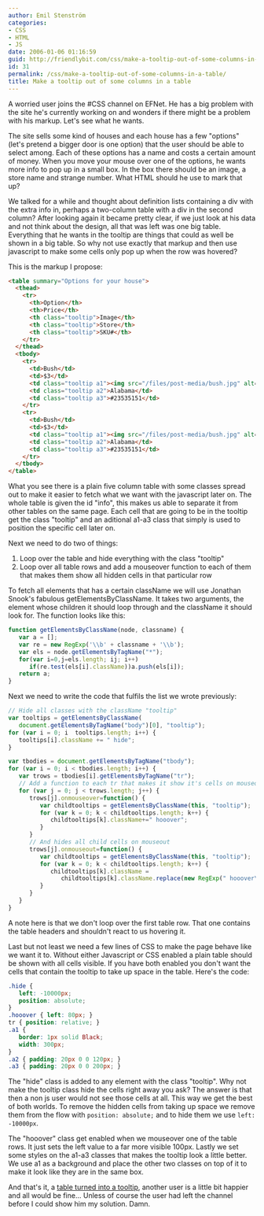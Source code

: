 ```yaml
---
author: Emil Stenström
categories:
- CSS
- HTML
- JS
date: 2006-01-06 01:16:59
guid: http://friendlybit.com/css/make-a-tooltip-out-of-some-columns-in-a-table/
id: 31
permalink: /css/make-a-tooltip-out-of-some-columns-in-a-table/
title: Make a tooltip out of some columns in a table
---
```


A worried user joins the #CSS channel on EFNet. He has a big problem with the site he's currently working on and wonders if there might be a problem with his markup. Let's see what he wants.

The site sells some kind of houses and each house has a few "options" (let's pretend a bigger door is one option) that the user should be able to select among. Each of these options has a name and costs a certain amount of money. When you move your mouse over one of the options, he wants more info to pop up in a small box. In the box there should be an image, a store name and strange number. What HTML should he use to mark that up?

We talked for a while and thought about definition lists containing a div with the extra info in, perhaps a two-column table with a div in the second column? After looking again it became pretty clear, if we just look at his data and not think about the design, all that was left was one big table. Everything that he wants in the tooltip are things that could as well be shown in a big table. So why not use exactly that markup and then use javascript to make some cells only pop up when the row was hovered?

This is the markup I propose:

```html
<table summary="Options for your house">
  <thead>
    <tr>
      <th>Option</th>
      <th>Price</th>
      <th class="tooltip">Image</th>
      <th class="tooltip">Store</th>
      <th class="tooltip">SKU#</th>
    </tr>
  </thead>
  <tbody>
    <tr>
      <td>Bush</td>
      <td>$3</td>
      <td class="tooltip a1"><img src="/files/post-media/bush.jpg" alt="An alabama bush"></td>
      <td class="tooltip a2">Alabama</td>
      <td class="tooltip a3">#23535151</td>
    </tr>
    <tr>
      <td>Bush</td>
      <td>$3</td>
      <td class="tooltip a1"><img src="/files/post-media/bush.jpg" alt="An alabama bush"></td>
      <td class="tooltip a2">Alabama</td>
      <td class="tooltip a3">#23535151</td>
    </tr>
  </tbody>
</table>
```

What you see there is a plain five column table with some classes spread out to make it easier to fetch what we want with the javascript later on. The whole table is given the id "info", this makes us able to separate it from other tables on the same page. Each cell that are going to be in the tooltip get the class "tooltip" and an aditional a1-a3 class that simply is used to position the specific cell later on.

Next we need to do two of things:

  1. Loop over the table and hide everything with the class "tooltip"
  2. Loop over all table rows and add a mouseover function to each of them that makes them show all hidden cells in that particular row

To fetch all elements that has a certain className we will use Jonathan Snook's fabulous getElementsByClassName. It takes two arguments, the element whose children it should loop through and the className it should look for. The function looks like this:

```js
function getElementsByClassName(node, classname) {
   var a = [];
   var re = new RegExp('\\b' + classname + '\\b');
   var els = node.getElementsByTagName("*");
   for(var i=0,j=els.length; ij; i++)
      if(re.test(els[i].className))a.push(els[i]);
   return a;
}
```

Next we need to write the code that fulfils the list we wrote previously:

```js
// Hide all classes with the className "tooltip"
var tooltips = getElementsByClassName(
   document.getElementsByTagName("body")[0], "tooltip");
for (var i = 0; i  tooltips.length; i++) {
   tooltips[i].className += " hide";
}

var tbodies = document.getElementsByTagName("tbody");
for (var i = 0; i < tbodies.length; i++) {
   var trows = tbodies[i].getElementsByTagName("tr");
   // Add a function to each tr that makes it show it's cells on mouseover
   for (var j = 0; j < trows.length; j++) {
      trows[j].onmouseover=function() {
         var childtooltips = getElementsByClassName(this, "tooltip");
         for (var k = 0; k < childtooltips.length; k++) {
            childtooltips[k].className+=" hooover";
         }
      }
      // And hides all child cells on mouseout
      trows[j].onmouseout=function() {
         var childtooltips = getElementsByClassName(this, "tooltip");
         for (var k = 0; k < childtooltips.length; k++) {
            childtooltips[k].className =
               childtooltips[k].className.replace(new RegExp(" hooover\\b"), "");
         }
      }
   }
}
```

A note here is that we don't loop over the first table row. That one contains the table headers and shouldn't react to us hovering it.

Last but not least we need a few lines of CSS to make the page behave like we want it to. Without either Javascript or CSS enabled a plain table should be shown with all cells visible. If you have both enabled you don't want the cells that contain the tooltip to take up space in the table. Here's the code:

```css
.hide {
   left: -10000px;
   position: absolute;
}
.hooover { left: 80px; }
tr { position: relative; }
.a1 {
   border: 1px solid Black;
   width: 300px;
}
.a2 { padding: 20px 0 0 120px; }
.a3 { padding: 20px 0 0 200px; }
```

The "hide" class is added to any element with the class "tooltip". Why not make the tooltip class hide the cells right away you ask? The answer is that then a non js user would not see those cells at all. This way we get the best of both worlds. To remove the hidden cells from taking up space we remove them from the flow with `position: absolute;` and to hide them we use `left: -10000px`.

The "hooover" class get enabled when we mouseover one of the table rows. It just sets the left value to a far more visible 100px. Lastly we set some styles on the a1-a3 classes that makes the tooltip look a little better. We use a1 as a background and place the other two classes on top of it to make it look like they are in the same box.

And that's it, a [table turned into a tooltip](/files/table-tooltip/), another user is a little bit happier and all would be fine... Unless of course the user had left the channel before I could show him my solution. Damn.
